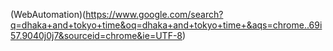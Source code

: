 (WebAutomation)(https://www.google.com/search?q=dhaka+and+tokyo+time&oq=dhaka+and+tokyo+time+&aqs=chrome..69i57.9040j0j7&sourceid=chrome&ie=UTF-8)
